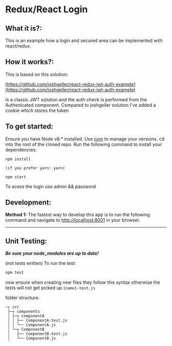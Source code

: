 Redux/React Login
=================

What it is?:
---------------
This is an example how a login and secured area can be implemented with react/redux.

How it works?:
---------------

This is based on this solution:

[https://github.com/joshgeller/react-redux-jwt-auth-example](https://github.com/joshgeller/react-redux-jwt-auth-example)

Is a classic JWT solution and the auth check is performed from the Authenicated component.
Compared to joshgeller solution I've added a cookie which stores the token


To get started:
---------------

Ensure you have Node v8.* installed. Use [nvm](https://github.com/creationix/nvm) to manage your versions.
cd into the root of the cloned repo.
Run the following command to install your dependencies:
```
npm install

(if you prefer yarn: yarn)

npm start
```

To acess the login use admin && password

Development:
------------

**Method 1:**
The fastest way to develop this app is to run the following command and navigate to [http://localhost:8001](http://localhost:8001) in your browser.


---------------------------
Unit Testing:
------------
***Be sure your node_modules are up to date!***


(not tests written)
To run the test:

```sh
npm test
```
now ensure when creating new files they follow this syntax otherwise the tests will not get picked up `{name}-test.js`

folder structure:

```
─┬ src
 ├─┬ components
 │ ├─┬ componentA
 │ │ ├── ComponentA-test.js
 │ │ └── ComponentA.js
 │ └─┬ ComponentB
 │   ├── ComponentB-test.js
 │   └── ComponentB.js
```
